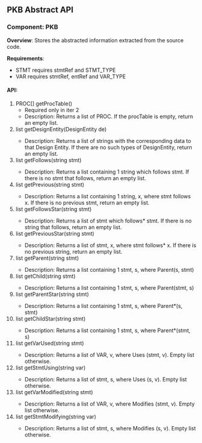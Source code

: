 ## PKB Abstract API

### Component: PKB
**Overview**: Stores the abstracted information extracted from the source code.

**Requirements**:
* STMT requires stmtRef and STMT_TYPE
* VAR requires stmtRef, entRef and VAR_TYPE
#### API:

1. PROC[] getProcTable()
   * Required only in iter 2
   * Description: Returns a list of PROC. If the procTable is empty, return an empty list.
2. list<string> getDesignEntity(DesignEntity de)
    * Description: Returns a list of strings with the corresponding data to that Design Entity.
    If there are no such types of DesignEntity, return an empty list.
3. list<string> getFollows(string stmt)
    * Description: Returns a list containing 1 string which follows stmt.
    If there is no stmt that follows, return an empty list.
4. list<string> getPrevious(string stmt)
    * Description: Returns a list containing 1 string, x, where stmt follows x.
   If there is no previous stmt, return an empty list.
5. list<string> getFollowsStar(string stmt)
    * Description: Returns a list of stmt which follows* stmt.
      If there is no string that follows, return an empty list.
6. list<string> getPreviousStar(string stmt)
   * Description: Returns a list of stmt, x, where stmt follows* x.
     If there is no previous string, return an empty list.
7. list<string> getParent(string stmt)
   * Description: Returns a list containing 1 stmt, s, where Parent(s, stmt)
8. list<string> getChild(string stmt)
   * Description: Returns a list containing 1 stmt, s, where Parent(stmt, s)
9. list<string> getParentStar(string stmt)
   * Description: Returns a list containing 1 stmt, s, where Parent*(s, stmt)
10. list<string> getChildStar(string stmt)
    * Description: Returns a list containing 1 stmt, s, where Parent*(stmt, s)
11. list<string> getVarUsed(string stmt)
    * Description: Returns a list of VAR, v, where Uses (stmt, v). Empty list otherwise.
12. list<string> getStmtUsing(string var)
    * Description: Returns a list of stmt, s, where Uses (s, v). Empty list otherwise.
13. list<string> getVarModified(string stmt)
    * Description:  Returns a list of VAR, v, where Modifies (stmt, v). Empty list otherwise.
14. list<string> getStmtModifying(string var)
    * Description: Returns a list of stmt, s, where Modifies (s, v). Empty list otherwise.
